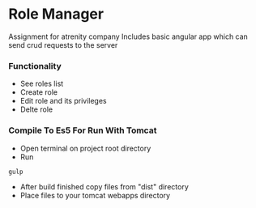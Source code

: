 # Role Manager
Assignment for atrenity company
Includes basic angular app which can send crud requests to the server

### Functionality
  - See roles list
  - Create role  
  - Edit role and its privileges
  - Delte role

### Compile To Es5 For Run With Tomcat
  - Open terminal on project root directory
  - Run 
```
gulp
``` 
  - After build finished copy files from "dist" directory
  - Place files to your tomcat webapps directory
